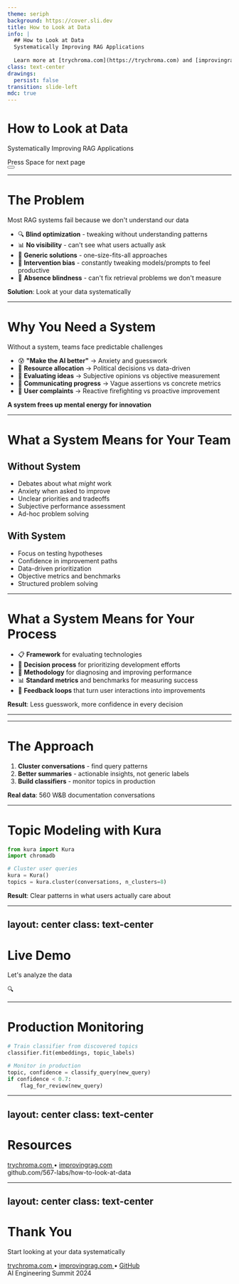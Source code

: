 ```yaml
---
theme: seriph
background: https://cover.sli.dev
title: How to Look at Data
info: |
  ## How to Look at Data
  Systematically Improving RAG Applications
  
  Learn more at [trychroma.com](https://trychroma.com) and [improvingrag.com](https://improvingrag.com)
class: text-center
drawings:
  persist: false
transition: slide-left
mdc: true
---
```


# How to Look at Data

Systematically Improving RAG Applications

<div class="pt-12">
  <span @click="$slidev.nav.next" class="px-2 py-1 rounded cursor-pointer" hover:bg="white op-10">
    Press Space for next page <carbon:arrow-right class="inline"/>
  </span>
</div>

<div class="abs-br m-6 flex gap-2">
  <button @click="$slidev.nav.openInEditor()" title="Open in Editor" class="text-xl slidev-icon-btn opacity-50 !border-none !hover:text-white">
    <carbon:edit />
  </button>
  <a href="https://github.com/567-labs/how-to-look-at-data" target="_blank" alt="GitHub" title="Open in GitHub" class="text-xl slidev-icon-btn opacity-50 !border-none !hover:text-white">
    <carbon:logo-github />
  </a>
</div>

---

# The Problem

Most RAG systems fail because we don't understand our data

<v-clicks>

- 🔍 **Blind optimization** - tweaking without understanding patterns
- 📊 **No visibility** - can't see what users actually ask
- 🎯 **Generic solutions** - one-size-fits-all approaches
- 🔧 **Intervention bias** - constantly tweaking models/prompts to feel productive
- 👻 **Absence blindness** - can't fix retrieval problems we don't measure

</v-clicks>

<v-click>

**Solution**: Look at your data systematically

</v-click>

---

# Why You Need a System

Without a system, teams face predictable challenges

<v-clicks>

- 😰 **"Make the AI better"** → Anxiety and guesswork
- 🎲 **Resource allocation** → Political decisions vs data-driven
- 🤔 **Evaluating ideas** → Subjective opinions vs objective measurement
- 📢 **Communicating progress** → Vague assertions vs concrete metrics
- 🚨 **User complaints** → Reactive firefighting vs proactive improvement

</v-clicks>

<v-click>

**A system frees up mental energy for innovation**

</v-click>

---

# What a System Means for Your Team

<div class="grid grid-cols-2 gap-8">

<div>

## Without System
- Debates about what *might* work
- Anxiety when asked to improve
- Unclear priorities and tradeoffs
- Subjective performance assessment
- Ad-hoc problem solving

</div>

<div>

## With System
- Focus on testing hypotheses
- Confidence in improvement paths
- Data-driven prioritization
- Objective metrics and benchmarks
- Structured problem solving

</div>

</div>

---

# What a System Means for Your Process

<v-clicks>

- 📋 **Framework** for evaluating technologies
- 🎯 **Decision process** for prioritizing development efforts  
- 🔧 **Methodology** for diagnosing and improving performance
- 📊 **Standard metrics** and benchmarks for measuring success
- 🔄 **Feedback loops** that turn user interactions into improvements

</v-clicks>

<v-click>

**Result**: Less guesswork, more confidence in every decision

</v-click>

---

---

# The Approach

<v-clicks>

1. **Cluster conversations** - find query patterns
2. **Better summaries** - actionable insights, not generic labels  
3. **Build classifiers** - monitor topics in production

</v-clicks>

<v-click>

**Real data**: 560 W&B documentation conversations

</v-click>

---

# Topic Modeling with Kura

```python
from kura import Kura
import chromadb

# Cluster user queries
kura = Kura()
topics = kura.cluster(conversations, n_clusters=8)
```

<v-click>

**Result**: Clear patterns in what users actually care about

</v-click>

---
layout: center
class: text-center
---

# Live Demo

Let's analyze the data

<div class="text-6xl text-blue-400 mb-4">
  🔍
</div>

---

# Production Monitoring

```python
# Train classifier from discovered topics
classifier.fit(embeddings, topic_labels)

# Monitor in production
topic, confidence = classify_query(new_query)
if confidence < 0.7:
    flag_for_review(new_query)
```

---
layout: center
class: text-center
---

# Resources

<div class="mt-8 flex justify-center gap-8">
  <a href="https://trychroma.com" target="_blank" class="text-blue-400">
    trychroma.com
  </a>
  <span class="opacity-50">•</span>
  <a href="https://improvingrag.com" target="_blank" class="text-blue-400">
    improvingrag.com
  </a>
</div>

<div class="mt-8 text-sm opacity-75">
  github.com/567-labs/how-to-look-at-data
</div>

---
layout: center
class: text-center
---

# Thank You

Start looking at your data systematically

<div class="mt-8 flex justify-center gap-8">
  <a href="https://trychroma.com" target="_blank" class="text-blue-400 hover:text-blue-300">
    trychroma.com
  </a>
  <span class="opacity-50">•</span>
  <a href="https://improvingrag.com" target="_blank" class="text-blue-400 hover:text-blue-300">
    improvingrag.com
  </a>
  <span class="opacity-50">•</span>
  <a href="https://github.com/567-labs/how-to-look-at-data" target="_blank" class="text-blue-400 hover:text-blue-300">
    GitHub
  </a>
</div>

<div class="mt-12 text-sm opacity-75">
  AI Engineering Summit 2024
</div>

<!--
Thank you for attending! Remember: the key to better RAG systems is understanding your data systematically, not just tweaking parameters blindly.
--> 